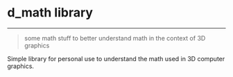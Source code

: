 # d_math library

---

> some math stuff to better understand math in the context of 3D graphics

Simple library for personal use to understand the math used in 3D computer graphics.
